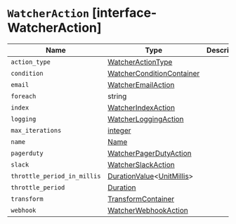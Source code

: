 # `WatcherAction` [interface-WatcherAction]

| Name | Type | Description |
| - | - | - |
| `action_type` | [WatcherActionType](./WatcherActionType.md) | &nbsp; |
| `condition` | [WatcherConditionContainer](./WatcherConditionContainer.md) | &nbsp; |
| `email` | [WatcherEmailAction](./WatcherEmailAction.md) | &nbsp; |
| `foreach` | string | &nbsp; |
| `index` | [WatcherIndexAction](./WatcherIndexAction.md) | &nbsp; |
| `logging` | [WatcherLoggingAction](./WatcherLoggingAction.md) | &nbsp; |
| `max_iterations` | [integer](./integer.md) | &nbsp; |
| `name` | [Name](./Name.md) | &nbsp; |
| `pagerduty` | [WatcherPagerDutyAction](./WatcherPagerDutyAction.md) | &nbsp; |
| `slack` | [WatcherSlackAction](./WatcherSlackAction.md) | &nbsp; |
| `throttle_period_in_millis` | [DurationValue](./DurationValue.md)<[UnitMillis](./UnitMillis.md)> | &nbsp; |
| `throttle_period` | [Duration](./Duration.md) | &nbsp; |
| `transform` | [TransformContainer](./TransformContainer.md) | &nbsp; |
| `webhook` | [WatcherWebhookAction](./WatcherWebhookAction.md) | &nbsp; |
